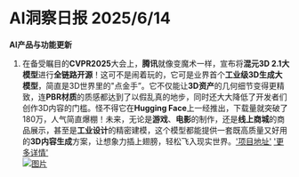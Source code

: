 # AI洞察日报 2025/6/14

**AI产品与功能更新**
1. 在备受瞩目的**CVPR2025**大会上，**腾讯**就像变魔术一样，宣布将**混元3D 2.1大模型**进行**全链路开源**！这可不是闹着玩的，它可是业界首个**工业级3D生成大模型**，简直是3D世界里的"点金手”。它不仅能让**3D资产**的几何细节变得更精致，连**PBR材质**的质感都达到了以假乱真的地步，同时还大大降低了开发者们创作3D内容的门槛。怪不得它在**Hugging Face**上一经推出，下载量就突破了180万，人气简直爆棚！未来，无论是**游戏**、**电影**的制作，还是**线上商城**的商品展示，甚至是**工业设计**的精密建模，这个模型都能提供一套既高质量又好用的**3D内容生成**方案，让想象力插上翅膀，轻松飞入现实世界。['项目地址'](https://3d-models.hunyuan.tencent.com/) ['更多详情'](https://3d.hunyuan.tencent.com/) <br/> [![图片](https://upload.chinaz.com/2025/0614/6388549152278757021943660.png "img")](https://upload.chinaz.com/2025/0614/6388549152278757021943660.png) <br/>